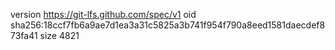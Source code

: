 version https://git-lfs.github.com/spec/v1
oid sha256:18ccf7fb6a9ae7d1ea3a31c5825a3b741f954f790a8eed1581daecdef873fa41
size 4821
